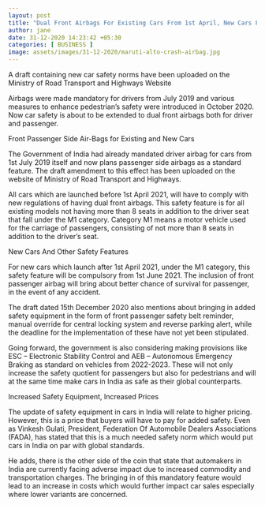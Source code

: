 ```yaml
---
layout: post
title: "Dual Front Airbags For Existing Cars From 1st April, New Cars From 1st June 2021"
author: jane 
date: 31-12-2020 14:23:42 +05:30 
categories: [ BUSINESS ] 
image: assets/images/31-12-2020/maruti-alto-crash-airbag.jpg
---
```

A draft containing new car safety norms have been uploaded on the Ministry of Road Transport and Highways Website

Airbags were made mandatory for drivers from July 2019 and various measures to enhance pedestrian’s safety were introduced in October 2020. Now car safety is about to be extended to dual front airbags both for driver and passenger.

Front Passenger Side Air-Bags for Existing and New Cars

The Government of India had already mandated driver airbag for cars from 1st July 2019 itself and now plans passenger side airbags as a standard feature. The draft amendment to this effect has been uploaded on the website of Ministry of Road Transport and Highways.

All cars which are launched before 1st April 2021, will have to comply with new regulations of having dual front airbags. This safety feature is for all existing models not having more than 8 seats in addition to the driver seat that fall under the M1 category. Category M1 means a motor vehicle used for the carriage of passengers, consisting of not more than 8 seats in addition to the driver’s seat.

New Cars And Other Safety Features

For new cars which launch after 1st April 2021, under the M1 category, this safety feature will be compulsory from 1st June 2021. The inclusion of front passenger airbag will bring about better chance of survival for passenger, in the event of any accident.

The draft dated 15th December 2020 also mentions about bringing in added safety equipment in the form of front passenger safety belt reminder, manual override for central locking system and reverse parking alert, while the deadline for the implementation of these have not yet been stipulated.

Going forward, the government is also considering making provisions like ESC – Electronic Stability Control and AEB – Autonomous Emergency Braking as standard on vehicles from 2022-2023. These will not only increase the safety quotient for passengers but also for pedestrians and will at the same time make cars in India as safe as their global counterparts.

Increased Safety Equipment, Increased Prices

The update of safety equipment in cars in India will relate to higher pricing. However, this is a price that buyers will have to pay for added safety. Even as Vinkesh Gulati, President, Federation Of Automobile Dealers Associations (FADA), has stated that this is a much needed safety norm which would put cars in India on par with global standards.

He adds, there is the other side of the coin that state that automakers in India are currently facing adverse impact due to increased commodity and transportation charges. The bringing in of this mandatory feature would lead to an increase in costs which would further impact car sales especially where lower variants are concerned.